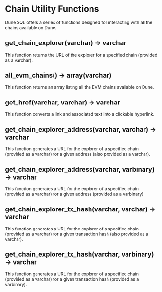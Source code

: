 # Chain Utility Functions

Dune SQL offers a series of functions designed for interacting with all the chains available on Dune.

## get_chain_explorer(varchar) → varchar
This function returns the URL of the explorer for a specified chain (provided as a varchar).

## all_evm_chains() → array(varchar)
This function returns an array listing all the EVM chains available on Dune.

## get_href(varchar, varchar) → varchar
This function converts a link and associated text into a clickable hyperlink.

## get_chain_explorer_address(varchar, varchar) → varchar
This function generates a URL for the explorer of a specified chain (provided as a varchar) for a given address (also provided as a varchar).

## get_chain_explorer_address(varchar, varbinary) → varchar
This function generates a URL for the explorer of a specified chain (provided as a varchar) for a given address (provided as a varbinary).

## get_chain_explorer_tx_hash(varchar, varchar) → varchar
This function generates a URL for the explorer of a specified chain (provided as a varchar) for a given transaction hash (also provided as a varchar).

## get_chain_explorer_tx_hash(varchar, varbinary) → varchar
This function generates a URL for the explorer of a specified chain (provided as a varchar) for a given transaction hash (provided as a varbinary).

